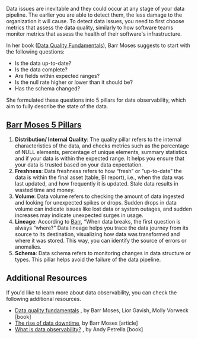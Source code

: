 Data issues are inevitable and they could occur at any stage of your data pipeline. The earlier you are able to detect them, the less damage to the organization it will cause. To detect data issues, you need to first choose metrics that assess the data quality, similarly to how software teams monitor metrics that assess the health of their software's infrastructure.

In her book ([Data Quality Fundamentals](https://www.oreilly.com/library/view/data-quality-fundamentals/9781098112035/ch02.html#what_are_data_quality_metricsquestion_m)), Barr Moses suggests to start with the following questions:

- Is the data up-to-date?
- Is the data complete?
- Are fields within expected ranges?
- Is the null rate higher or lower than it should be?
- Has the schema changed?

She formulated these questions into 5 pillars for data observability, which aim to fully describe the state of the data.

## [Barr Moses 5 Pillars](https://www.montecarlodata.com/blog-what-is-data-observability/)

1. **Distribution/ Internal Quality**: The quality pillar refers to the internal characteristics of the data, and checks metrics such as the percentage of NULL elements, percentage of unique elements, summary statistics and if your data is within the expected range. It helps you ensure that your data is trusted based on your data expectation.
2. **Freshness**: Data freshness refers to how “fresh” or “up-to-date” the data is within the final asset (table, BI report), i.e., when the data was last updated, and how frequently it is updated. Stale data results in wasted time and money.
3. **Volume**: Data volume refers to checking the amount of data ingested and looking for unexpected spikes or drops. Sudden drops in data volume can indicate issues like lost data or system outages, and sudden increases may indicate unexpected surges in usage.
4. **Lineage**: According to [Barr](https://towardsdatascience.com/introducing-the-five-pillars-of-data-observability-e73734b263d5), “When data breaks, the first question is always “where?” Data lineage helps you trace the data journey from its source to its destination, visualizing how data was transformed and where it was stored. This way, you can identify the source of errors or anomalies.
5. **Schema**: Data schema refers to monitoring changes in data structure or types. This pillar helps avoid the failure of the data pipeline.

## Additional Resources

If you'd like to learn more about data observability, you can check the following additional resources.

- [Data quality fundamentals](https://learning.oreilly.com/library/view/data-quality-fundamentals/9781098112035/) , by Barr Moses, Lior Gavish, Molly Vorweck [book]
- [The rise of data downtime](https://towardsdatascience.com/the-rise-of-data-downtime-841650cedfd5), by Barr Moses [article]
- [What is data observability?](https://learning.oreilly.com/library/view/what-is-data/9781098120993/ch02.html#characteristics_of_a_data_incident) , by Andy Petrella [book]